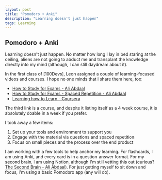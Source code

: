 ```yaml
---
layout: post
title: "Pomodoro + Anki"
description: "Learning doesn't just happen"
tags: Learning
---
```

## Pomodoro + Anki

Learning doesn't just happen. No matter how long I lay in bed staring at the ceiling, aliens are not going to abduct me and transplant the knowledge directly into my mind (although, I can still daydream about it).

In the first class of [100Devs], Leon assigned a couple of learning-focused videos and courses. I hope no one minds that I share them here, too:
* [How to Study for Exams - Ali Abdaal](https://www.youtube.com/watch?v=ukLnPbIffxE)
* [How to Study for Exams - Spaced Repetition - Ali Abdaal](https://www.youtube.com/watch?v=Z-zNHHpXoMM)
* [Learning how to Learn - Coursera](https://www.coursera.org/learn/learning-how-to-learn/home/welcome)

The third link is a course, and despite it listing itself as a 4 week course, it is absolutely doable in a week if you prefer. 

I took away a few items:
1. Set up your tools and environment to support you
2. Engage with the material via questions and spaced repetition
3. Focus on small pieces and the process over the end product

I am working with a few tools to help anchor my learning. For flashcards, I am using Anki, and every card is in a question-answer format. For my second brain, I am using Notion, although I'm still vetting this out (curious? [The Second Brain - Ali Abdaal](https://www.youtube.com/watch?v=OP3dA2GcAh8)). For just getting myself to sit down and focus, I'm using a basic Pomodoro app (any will do).
